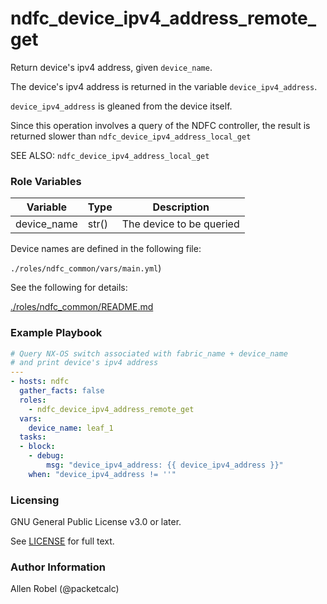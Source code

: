 # ndfc_device_ipv4_address_remote_get

Return device's ipv4 address, given ``device_name``.

The device's ipv4 address is returned in the variable ``device_ipv4_address``.

``device_ipv4_address`` is gleaned from the device itself.

Since this operation involves a query of the NDFC controller, the result is returned slower than ``ndfc_device_ipv4_address_local_get``

SEE ALSO: ``ndfc_device_ipv4_address_local_get``

### Role Variables

Variable        | Type  | Description
----------------|-------|----------------------------------------
device_name     | str() | The device to be queried

Device names are defined in the following file:

``./roles/ndfc_common/vars/main.yml``)

See the following for details:

[./roles/ndfc_common/README.md](https://github.com/allenrobel/ndfc-roles/tree/master/roles/ndfc_common/README.md)

### Example Playbook

```yaml
# Query NX-OS switch associated with fabric_name + device_name
# and print device's ipv4 address
---
- hosts: ndfc
  gather_facts: false
  roles:
    - ndfc_device_ipv4_address_remote_get
  vars:
    device_name: leaf_1
  tasks:
  - block:
    - debug:
        msg: "device_ipv4_address: {{ device_ipv4_address }}"
    when: "device_ipv4_address != ''"
```

### Licensing

GNU General Public License v3.0 or later.

See [LICENSE](https://www.gnu.org/licenses/gpl-3.0.txt) for full text.

### Author Information

Allen Robel (@packetcalc)